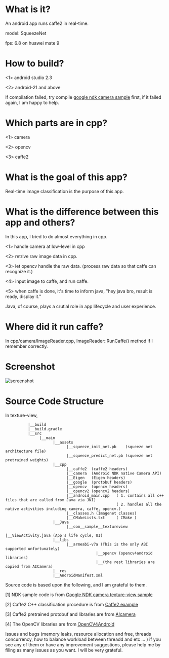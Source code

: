 # What is it?
An android app runs caffe2 in real-time.

model: SqueezeNet  

fps: 6.8 on huawei mate 9


# How to build?
<1> android studio 2.3

<2> android-21 and above

If compilation failed, try compile [google ndk camera sample](https://github.com/googlesamples/android-ndk/tree/master/camera) first, if it failed again, I am happy to help.


# Which parts are in cpp?
<1> camera

<2> opencv

<3> caffe2 

# What is the goal of this app?
Real-time image classification is the purpose of this app.

# What is the difference between this app and others?
In this app, I tried to do almost everything in cpp.

<1> handle camera at low-level in cpp

<2> retrive raw image data in cpp.

<3> let opencv handle the raw data. (process raw data so that caffe can recognize it.)

<4> input image to caffe, and run caffe.

<5> when caffe is done, it's time to inform java, "hey java bro, result is ready, display it."

Java, of course, plays a crutial role in app lifecycle and user experience.

# Where did it run caffe?
In cpp/camera/ImageReader.cpp, ImageReader::RunCaffe() method if I remember correctly.

# Screenshot 
![screenshot](https://github.com/yge58/caffe2-opencv-ndkcamera/blob/master/device-2017-10-23-185701.png)

# Source Code Structure

  In texture-view,
           
              |__build
              |__build.gradle
              |__src
                   |__main
                         |__assets
                               |__squeeze_init_net.pb    (squeeze net architecture file)
                               |__squeeze_predict_net.pb (squeeze net pretrained weights)
                         |__cpp
                               |__caffe2  (caffe2 headers)
                               |__camera  (Android NDK native Camera API)
                               |__Eigen   (Eigen headers)
                               |__google  (protobuf headers)
                               |__opencv  (opencv headers)
                               |__opencv2 (opencv2 headers)
                               |__android_main.cpp   ( 1. contains all c++ files that are called from Java via JNI)
                                                     ( 2. handles all the native activities including camera, caffe, opencv.)
                               |__classes.h (Imagenet classes)
                               |__CMakeLists.txt     ( CMake )
                         |__Java
                               |__com__sample__textureview
                                                       |__ViewActivity.java (App's life cycle, UI)
                         |__libs
                               |__armeabi-v7a (This is the only ABI supported unfortunately)
                                            |__opencv (opencv4android libraries)
                                            |__(the rest libraries are copied from AICamera)
                         |__res
                         |__AndroidManifest.xml
                               


Source code is based upon the following, and I am grateful to them.

[1] NDK sample code is from [Google NDK camera texture-view sample](https://github.com/googlesamples/android-ndk/tree/master/camera)

[2] Caffe2 C++ classification procedure is from [Caffe2 example](https://github.com/leonardvandriel/caffe2_cpp_tutorial/blob/master/src/caffe2/binaries/pretrained.cc)

[3] Caffe2 pretrained protobuf and libraries are from [AIcamera](https://github.com/bwasti/AICamera)

[4] The OpenCV libraries are from [OpenCV4Android](https://github.com/opencv/opencv/tree/master/samples/android)      

Issues and bugs (memory leaks, resource allocation and free, threads concurrency, how to balance workload between threadd and etc ... ) if you see any of them or have any improvement suggestions, please help me by filing as many issues as you want. I will be very grateful. 


